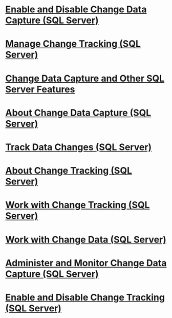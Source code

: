 # [Enable and Disable Change Data Capture (SQL Server)](enable-and-disable-change-data-capture-sql-server.md)
# [Manage Change Tracking (SQL Server)](manage-change-tracking-sql-server.md)
# [Change Data Capture and Other SQL Server Features](change-data-capture-and-other-sql-server-features.md)
# [About Change Data Capture (SQL Server)](about-change-data-capture-sql-server.md)
# [Track Data Changes (SQL Server)](track-data-changes-sql-server.md)
# [About Change Tracking (SQL Server)](about-change-tracking-sql-server.md)
# [Work with Change Tracking (SQL Server)](work-with-change-tracking-sql-server.md)
# [Work with Change Data (SQL Server)](work-with-change-data-sql-server.md)
# [Administer and Monitor Change Data Capture (SQL Server)](administer-and-monitor-change-data-capture-sql-server.md)
# [Enable and Disable Change Tracking (SQL Server)](enable-and-disable-change-tracking-sql-server.md)
